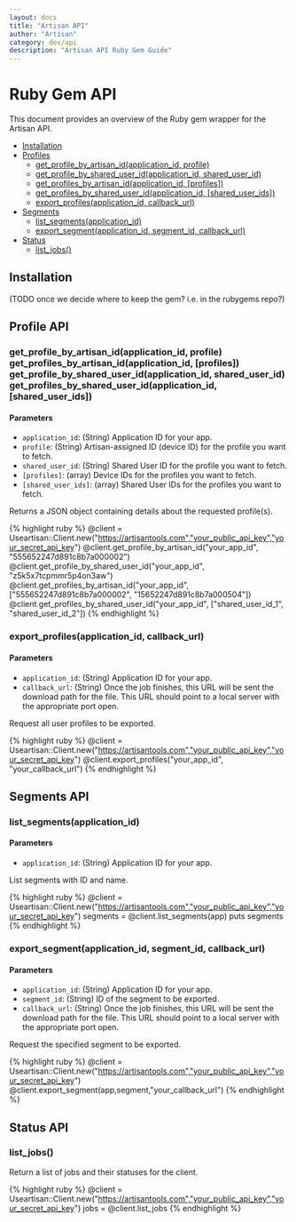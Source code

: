 ```yaml
---
layout: docs
title: "Artisan API"
author: "Artisan"
category: dev/api
description: "Artisan API Ruby Gem Guide"
---
```


# Ruby Gem API

This document provides an overview of the Ruby gem wrapper for the Artisan API.

<ul>
  <li><a href="#rb-installation">Installation</a></li>
  <li><a href="#rb-profileapi">Profiles</a>
    <ul>
      <li><a href="#rb-getProfileById">get_profile_by_artisan_id(application_id, profile)</a></li>
      <li><a href="#rb-getProfileById">get_profile_by_shared_user_id(application_id, shared_user_id)</a></li>
      <li><a href="#rb-getProfileById">get_profiles_by_artisan_id(application_id, [profiles])</a></li>
      <li><a href="#rb-getProfileById">get_profiles_by_shared_user_id(application_id, [shared_user_ids])</a></li>
      <li><a href="#rb-profileExport">export_profiles(application_id, callback_url)</a></li>
    </ul>
  </li>
  <li><a href="#rb-segmentapi">Segments</a>
    <ul>
      <li><a href="#rb-listSegments">list_segments(application_id)</a></li>
      <li><a href="#rb-segmentExport">export_segment(application_id, segment_id, callback_url)</a></li>
    </ul>
  </li>
  <li><a href="#rb-statusapi">Status</a>
    <ul>
      <li><a href="#rb-listJobs">list_jobs()</a></li>
    </ul>
  </li>
</ul>

<div id="rb-installation"></div>

## Installation

(TODO once we decide where to keep the gem? i.e. in the rubygems repo?)

<div id="rb-profileapi"></div>

## Profile API

<div id="rb-getProfileById"></div>

### get_profile_by_artisan_id(application_id, profile)<br />get_profiles_by_artisan_id(application_id, [profiles])<br />get_profile_by_shared_user_id(application_id, shared_user_id)<br />get_profiles_by_shared_user_id(application_id, [shared_user_ids])

#### Parameters

* `application_id`: (String) Application ID for your app.
* `profile`: (String) Artisan-assigned ID (device ID) for the profile you want to fetch.
* `shared_user_id`: (String) Shared User ID for the profile you want to fetch.
* `[profiles]`: (array) Device IDs for the profiles you want to fetch.
* `[shared_user_ids]`: (array) Shared User IDs for the profiles you want to fetch.

Returns a JSON object containing details about the requested profile(s).

{% highlight ruby %}
@client = Useartisan::Client.new("https://artisantools.com","your_public_api_key","your_secret_api_key")
@client.get_profile_by_artisan_id("your_app_id", "555652247d891c8b7a000002")
@client.get_profile_by_shared_user_id("your_app_id", "z5k5x7tcpmmr5p4on3aw")
@client.get_profiles_by_artisan_id("your_app_id", ["555652247d891c8b7a000002", "15652247d891c8b7a000504"])
@client.get_profiles_by_shared_user_id("your_app_id", ["shared_user_id_1", "shared_user_id_2"])
{% endhighlight %}

<div id="rb-profileExport"></div>

### export_profiles(application_id, callback_url)

#### Parameters

* `application_id`: (String) Application ID for your app.
* `callback_url`: (String) Once the job finishes, this URL will be sent the download path for the file. This URL should point to a local server with the appropriate port open.

Request all user profiles to be exported.

{% highlight ruby %}
@client = Useartisan::Client.new("https://artisantools.com","your_public_api_key","your_secret_api_key")
@client.export_profiles("your_app_id", "your_callback_url")
{% endhighlight %}

<div id="rb-segmentapi"></div>

## Segments API

<div id="rb-listSegments"></div>

### list_segments(application_id)

#### Parameters

* `application_id`: (String) Application ID for your app.

List segments with ID and name.

{% highlight ruby %}
@client = Useartisan::Client.new("https://artisantools.com","your_public_api_key","your_secret_api_key")
segments = @client.list_segments(app)
puts segments
{% endhighlight %}

<div id="rb-segmentExport"></div>

### export_segment(application_id, segment_id, callback_url)

#### Parameters

* `application_id`: (String) Application ID for your app.
* `segment_id`: (String) ID of the segment to be exported.
* `callback_url`: (String) Once the job finishes, this URL will be sent the download path for the file. This URL should point to a local server with the appropriate port open.

Request the specified segment to be exported.

{% highlight ruby %}
@client = Useartisan::Client.new("https://artisantools.com","your_public_api_key","your_secret_api_key")
@client.export_segment(app,segment,"your_callback_url")
{% endhighlight %}

<div id="rb-statusapi"></div>

## Status API

<div id="rb-listJobs"></div>

### list_jobs()

Return a list of jobs and their statuses for the client.

{% highlight ruby %}
@client = Useartisan::Client.new("https://artisantools.com","your_public_api_key","your_secret_api_key")
jobs = @client.list_jobs
{% endhighlight %}

<div id=""></div>

<div id=""></div>

<div id=""></div>

<div id=""></div>

<div id=""></div>